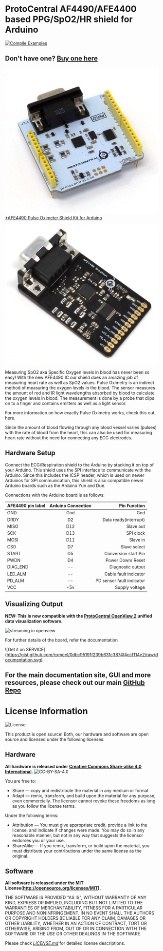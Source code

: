 ProtoCentral AF4490/AFE4400 based PPG/SpO2/HR shield for Arduino
================================
[![Compile Examples](https://github.com/Protocentral/protocentral-afe4490-arduino/workflows/Compile%20Examples/badge.svg)](https://github.com/Protocentral/protocentral-afe4490-arduino/actions?workflow=Compile+Examples)

## Don't have one? [Buy one here](https://protocentral.com/product/protocentral-afe4490-pulse-oximeter-breakout-board-kit/)

[![Oximeter](assets/AFE4490_Shield.jpg)  
*AFE4490 Pulse Oximeter Shield Kit for Arduino ](https://protocentral.com/product/protocentral-afe4490-pulse-oximeter-shield-for-arduino-v2/)

![Oximeter](assets/AFE4490_Breakout.jpg)  

Measuring SpO2 aka Specific Oxygen levels in blood has never been so easy! With the new AFE4490 IC our shield does an amazing job of measuring heart rate as well as SpO2 values. Pulse Oximetry is an indirect method of measuring the oxygen levels in the blood. The sensor measures the amount of red and IR light wavelengths absorbed by blood to calculate the oxygen levels in blood. The measurement is done by a probe that clips on to a finger and contains emitters as well as a light sensor.

For more information on how exactly Pulse Oximetry works, check this out, here.

Since the amount of blood flowing through any blood vessel varies (pulses) with the rate of blood from the heart, this can also be used for measuring heart rate without the need for connecting any ECG electrodes.


## Hardware Setup

Connect the ECG/Respiration shield to the Arduino by stacking it on top of your Arduino. This shield uses the SPI interface  to communicate with the Arduino. Since this includes the ICSP header, which is used on newer Arduinos for SPI communication,  this shield is also compatible newer Arduino boards such as the Arduino Yun and Due.

Connections with the Arduino board is as follows:

|AFE4490 pin label| Arduino Connection   |Pin Function                  |
|----------------- |:--------------------:|-----------------:           |
| GND              | Gnd                  |  Gnd                        |             
| DRDY             | D2                   |  Data ready(interrupt)      |
| MISO             | D12                  |  Slave out                  |
| SCK              | D13                  |  SPI clock                  |
| MOSI             | D11                  |  Slave in                   |
| CS0              | D7                   |  Slave select               |
| START            | D5                   |  Conversion start Pin       |
| PWDN             | D4                   |  Power Down/ Reset          |
| DIAG_END         | --                  |  Diagnostic output          |
| LED_ALM          | --                |  Cable fault indicator      |
| PD_ALM           | --                 |  PD sensor fault indicator  |
| VCC              | +5v                  |  Supply voltage             |


## Visualizing Output

**NEW: This is now compatible with the [ProtoCentral OpenView 2](https://github.com/Protocentral/protocentral_openview2) unified data visualization software.**

![streaming in openview](./assets/pulse_express_7sec.gif)



For further details of the board, refer the documentation

![Get it on SERVICE][(https://gist.github.com/cxmeel/0dbc95191f239b631c3874f4ccf114e2/raw/documentation.svg)](https://docs.protocentral.com/getting-started-with-AFE4490/)


## For the main documentation site, GUI and more resources, please check out our main [GitHub Repo](https://github.com/Protocentral/AFE4490_Oximeter)

License Information
===================

![License](license_mark.svg)

This product is open source! Both, our hardware and software are open source and licensed under the following licenses:

Hardware
---------

**All hardware is released under [Creative Commons Share-alike 4.0 International](http://creativecommons.org/licenses/by-sa/4.0/).**
![CC-BY-SA-4.0](https://i.creativecommons.org/l/by-sa/4.0/88x31.png)

You are free to:

* Share — copy and redistribute the material in any medium or format
* Adapt — remix, transform, and build upon the material for any purpose, even commercially.
The licensor cannot revoke these freedoms as long as you follow the license terms.

Under the following terms:

* Attribution — You must give appropriate credit, provide a link to the license, and indicate if changes were made. You may do so in any reasonable manner, but not in any way that suggests the licensor endorses you or your use.
* ShareAlike — If you remix, transform, or build upon the material, you must distribute your contributions under the same license as the original.

Software
--------

**All software is released under the MIT License(http://opensource.org/licenses/MIT).**

THE SOFTWARE IS PROVIDED "AS IS", WITHOUT WARRANTY OF ANY KIND, EXPRESS OR IMPLIED, INCLUDING BUT NOT LIMITED TO THE WARRANTIES OF MERCHANTABILITY, FITNESS FOR A PARTICULAR PURPOSE AND NONINFRINGEMENT. IN NO EVENT SHALL THE AUTHORS OR COPYRIGHT HOLDERS BE LIABLE FOR ANY CLAIM, DAMAGES OR OTHER LIABILITY, WHETHER IN AN ACTION OF CONTRACT, TORT OR OTHERWISE, ARISING FROM, OUT OF OR IN CONNECTION WITH THE SOFTWARE OR THE USE OR OTHER DEALINGS IN THE SOFTWARE.


Please check [*LICENSE.md*](LICENSE.md) for detailed license descriptions.
